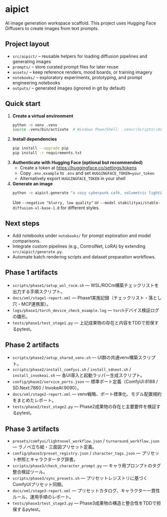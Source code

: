 # aipict

AI image generation workspace scaffold. This project uses Hugging Face Diffusers to create images from text prompts.

## Project layout

- `src/aipict/` – reusable helpers for loading diffusion pipelines and generating images
- `prompts/` – store curated prompt files for later reuse
- `assets/` – keep reference renders, mood boards, or training imagery
- `notebooks/` – exploratory experiments, prototyping, and prompt engineering notebooks
- `outputs/` – generated images (ignored in git by default)

## Quick start

1. **Create a virtual environment**
   ```bash
   python -m venv .venv
   source .venv/bin/activate  # Windows PowerShell: .venv\\Scripts\\Activate.ps1
   ```
2. **Install dependencies**
   ```bash
   pip install --upgrade pip
   pip install -r requirements.txt
   ```
3. **Authenticate with Hugging Face (optional but recommended)**
   - Create a token at <https://huggingface.co/settings/tokens>
   - Copy `.env.example` to `.env` and set `HUGGINGFACE_TOKEN=your_token`
   - Alternatively export `HUGGINGFACE_TOKEN` in your shell
4. **Generate an image**
   ```bash
   python -m aipict.generate "a cozy cyberpunk café, volumetric lighting, ultra detailed"
   ```
   Use `--negative "blurry, low quality"` or `--model stabilityai/stable-diffusion-xl-base-1.0` for different styles.

## Next steps

- Add notebooks under `notebooks/` for prompt exploration and model comparisons.
- Integrate custom pipelines (e.g., ControlNet, LoRA) by extending `src/aipict/generate.py`.
- Automate batch rendering scripts and dataset preparation workflows.

## Phase 1 artifacts

- `scripts/phase1/setup_wsl_rocm.sh` — WSL/ROCm構築チェックリストを出力する手順スクリプト。
- `docs/xml/stage1-report.xml` — Phase1実施記録（チェックリスト・落とし穴・MCP連携案）。
- `logs/phase1/torch_device_check_example.log` — `torch`デバイス検証ログの雛形。
- `tests/phase1/test_stage1.py` — 上記成果物の存在と内容をTDDで担保するpytest。

## Phase 2 artifacts

- `scripts/phase2/setup_shared_venv.sh` — UI群の共通venv構築スクリプト。
- `scripts/phase2/install_comfyui.sh` / `install_sdnext.sh` / `install_invokeai.sh` — 各UI導入と起動ラッパー生成スクリプト。
- `config/phase2/service_ports.json` — 標準ポート定義（ComfyUI:8188 / SD.Next:7860 / InvokeAI:9090）。
- `docs/xml/stage2-report.xml` — venv戦略、ポート標準化、モデル配置規約をまとめたレポート。
- `tests/phase2/test_stage2.py` — Phase2成果物の存在と主要要件を検証するpytest。

## Phase 3 artifacts

- `presets/comfyui/lightnovel_workflow.json` / `turnaround_workflow.json` — ラノベ立ち絵・三面図プリセット定義。
- `config/phase3/preset_registry.json` / `character_tags.json` — プリセット参照とキャラクタータグ辞書。
- `scripts/phase3/check_character_prompt.py` — キャラ用プロンプトのタグ整合検証ツール。
- `scripts/phase3/sync_presets.sh` — プリセットレジストリに基づくComfyUIプリセット同期。
- `docs/xml/stage3-report.xml` — プリセットカタログ、キャラクター一貫性ルール、運用手順のレポート。
- `tests/phase3/test_stage3.py` — Phase3成果物の構造と整合性をTDDで担保するpytest。
